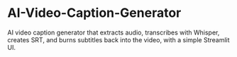 # AI-Video-Caption-Generator
AI video caption generator that extracts audio, transcribes with Whisper, creates SRT, and burns subtitles back into the video, with a simple Streamlit UI.
